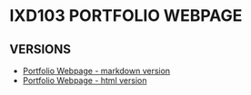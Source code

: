 IXD103 PORTFOLIO WEBPAGE
========================

VERSIONS
------------------
- [Portfolio Webpage - markdown version](https://loosecookie.github.io/Portfolio/portfolio.md) <br>
- [Portfolio Webpage - html version](https://loosecookie.github.io/Portfolio/portfolio.html) <br>